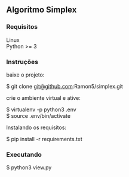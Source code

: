 ## Algoritmo Simplex ##

### Requisitos

Linux \
Python >= 3

### Instruções ###

baixe o projeto:

$ git clone git@github.com:Ramon5/simplex.git

crie o ambiente virtual e ative:

$ virtualenv -p python3 .env \
$ source .env/bin/activate

Instalando os requisitos:

$ pip install -r requirements.txt

### Executando ###

$ python3 view.py
